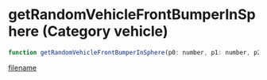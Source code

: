 # getRandomVehicleFrontBumperInSphere (Category vehicle)

```js
function getRandomVehicleFrontBumperInSphere(p0: number, p1: number, p2: number, p3: number, p4: number, p5: number, p6: number): number
```

[filename](getRandomVehicleFrontBumperInSphere_m.md ':include')